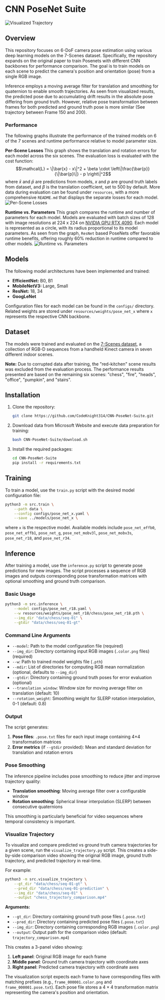 # CNN PoseNet Suite

![Visualized Trajectory](resources/graphs/comparison.gif)

## Overview
This repository focuses on 6-DoF camera pose estimation using various deep learning models on the 7-Scenes dataset. Specifically, the repository expands on the original paper to train Posenets with different CNN backbones for performance comparison. The goal is to train models on each scene to predict the camera's position and orientation (pose) from a single RGB image.

Inference employs a moving average filter for translation and smoothing for quaternion to enable smooth trajectories. As seen from visualized results, the predicted pose due to accumulating drift results in the absolute pose differing from ground truth. However, relative pose transformation between frames for both predicted and ground truth pose is more similar (See trajectory between Frame 150 and 200).

### Performance
The following graphs illustrate the performance of the trained models on 6 of the 7 scenes and runtime performance relative to model parameter size.

**Per-Scene Losses**
This graph shows the translation and rotation errors for each model across the six scenes. The evaluation loss is evaluated with the cost function: $$\mathcal{L} = \|\bar{x} - x\|^2 + \beta \cdot \left\|\frac{\bar{p}}{\|\bar{p}\|} - p \right\|^2$$ where $\bar{x}$ and $\bar{p}$ are predictions from models, $x$ and $p$ are ground truth labels from dataset, and $\beta$ is the translation coefficient, set to 500 by default. More data during evaluation can be found under `resources`, with a more comprehensive `README.md` that displays the separate losses for each model.
![Per-Scene Losses](resources/graphs/per_scene_losses.png)

**Runtime vs. Parameters**
This graph compares the runtime and number of parameters for each model. Models are evaluated with batch sizes of 128 with image resolutions at 224 x 224 on [NVIDIA GPU RTX 4090](https://www.videocardbenchmark.net/gpu.php?gpu=GeForce+RTX+4090&id=4606). Each model is represented as a circle, with its radius proportional to its model parameters. As seen from the graph, `ResNet` based PoseNets offer favorable runtime benefits, offering roughly 60% reduction in runtime compared to other models.
![Runtime vs. Parameters](resources/graphs/runtime_params.png)

## Models
The following model architectures have been implemented and trained:
*   **EfficientNet:** B0, B1
*   **MobileNetV3:** Large, Small
*   **ResNet:** 18, 34
*   **GoogLeNet**

Configuration files for each model can be found in the `configs/` directory. Related weights are stored under `resources/weights/pose_net_x` where `x` represents the respective CNN backbone.

## Dataset

The models were trained and evaluated on the [7-Scenes dataset](https://www.microsoft.com/en-us/research/project/rgb-d-dataset-7-scenes/), a collection of RGB-D sequences from a handheld Kinect camera in seven different indoor scenes. 

**Note:** Due to corrupted data after training, the "red-kitchen" scene results was excluded from the evaluation process. The performance results presented are based on the remaining six scenes: "chess", "fire", "heads", "office", "pumpkin", and "stairs".

## Installation
1.  Clone the repository:
    ```bash
    git clone https://github.com/CodeKnight314/CNN-PoseNet-Suite.git
    ```
2.  Download data from Microsoft Website and execute data preparation for training: 
    ```bash
    bash CNN-PoseNet-Suite/download.sh
    ```
3. Install the required packages:
    ```bash
    cd CNN-PoseNet-Suite
    pip install -r requirements.txt
    ```

## Training
To train a model, use the `train.py` script with the desired model configuration file:
```bash
python3 -m src.train \
    --path data \
    --config configs/pose_net_x.yaml \
    --save ../models/pose_net_x \
```
where `x` is the respective model. Available models include `pose_net_effb0`, `pose_net_effb1`, `pose_net_g`, `pose_net_mobv3l`, `pose_net_mobv3s`, `pose_net_r18`, and `pose_net_r34`.

## Inference
After training a model, use the `inference.py` script to generate pose predictions for new images. The script processes a sequence of RGB images and outputs corresponding pose transformation matrices with optional smoothing and ground truth comparison.

### Basic Usage
```bash
python3 -m src.inference \
    --model configs/pose_net_r18.yaml \
    --w resources/weights/pose_net_r18/chess/pose_net_r18.pth \
    --img_dir "data/chess/seq-01" \
    --gtdir "data/chess/seq-01-gt"
```

### Command Line Arguments
- `--model`: Path to the model configuration file (required)
- `--img_dir`: Directory containing input RGB images (`.color.png` files) (required)
- `--w`: Path to trained model weights file (`.pth`)
- `--mdir`: List of directories for computing RGB mean normalization (optional, defaults to `--img_dir`)
- `--gtdir`: Directory containing ground truth poses for error evaluation (optional)
- `--translation_window`: Window size for moving average filter on translation (default: 10)
- `--rotation_weight`: Smoothing weight for SLERP rotation interpolation, 0-1 (default: 0.8)

### Output
The script generates:
1. **Pose files**: `.pose.txt` files for each input image containing 4×4 transformation matrices
2. **Error metrics** (if `--gtdir` provided): Mean and standard deviation for translation and rotation errors

### Pose Smoothing
The inference pipeline includes pose smoothing to reduce jitter and improve trajectory quality:
- **Translation smoothing**: Moving average filter over a configurable window
- **Rotation smoothing**: Spherical linear interpolation (SLERP) between consecutive quaternions

This smoothing is particularly beneficial for video sequences where temporal consistency is important.

### Visualize Trajectory
To visualize and compare predicted vs ground truth camera trajectories for a given scene, run the `visualize_trajectory.py` script. This creates a side-by-side comparison video showing the original RGB image, ground truth trajectory, and predicted trajectory in real-time.

For example:
```bash
python3 -m src.visualize_trajectory \
    --gt_dir "data/chess/seq-01-gt" \
    --pred_dir "data/chess/seq-01-prediction" \
    --img_dir "data/chess/seq-01" \
    --output "chess_trajectory_comparison.mp4"
```

**Arguments:**
- `--gt_dir`: Directory containing ground truth pose files (`.pose.txt`)
- `--pred_dir`: Directory containing predicted pose files (`.pose.txt`)  
- `--img_dir`: Directory containing corresponding RGB images (`.color.png`)
- `--output`: Output path for the comparison video (default: `trajectory_comparison.mp4`)

This creates a 3-panel video showing:
1. **Left panel**: Original RGB image for each frame
2. **Middle panel**: Ground truth camera trajectory with coordinate axes
3. **Right panel**: Predicted camera trajectory with coordinate axes

The visualization script expects each frame to have corresponding files with matching prefixes (e.g., `frame_000001.color.png` and `frame_000001.pose.txt`). Each pose file stores a $4\times 4$ transformation matrix representing the camera's position and orientation.
